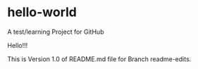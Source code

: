 # hello-world
A test/learning Project for GitHub

Hello!!! 

This is Version 1.0 of README.md file for Branch readme-edits.
